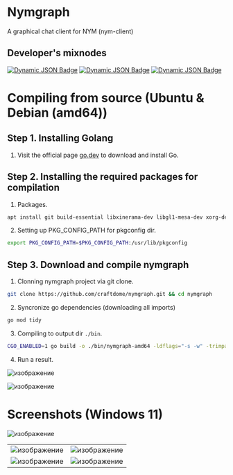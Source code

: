 # Nymgraph
A graphical chat client for NYM (nym-client)

## Developer's mixnodes

[![Dynamic JSON Badge](https://img.shields.io/badge/dynamic/json?url=https%3A%2F%2Fexplorer.nymtech.net%2Fapi%2Fv1%2Fmix-node%2F895&query=mix_node.identity_key&style=plastic&logo=numpy&logoColor=white&label=Advanced%20Engineering%201&color=%23136401&cacheSeconds=60&link=https%3A%2F%2Fexplorer.nymtech.net%2Fnetwork-components%2Fmixnode%2F895)](https://explorer.nymtech.net/network-components/mixnode/895)
[![Dynamic JSON Badge](https://img.shields.io/badge/dynamic/json?url=https%3A%2F%2Fexplorer.nymtech.net%2Fapi%2Fv1%2Fmix-node%2F895&query=stake_saturation&style=plastic&logo=myspace&logoColor=white&label=Stake&cacheSeconds=60&link=https%3A%2F%2Fexplorer.nymtech.net%2Fnetwork-components%2Fmixnode%2F895)](https://explorer.nymtech.net/network-components/mixnode/895)
[![Dynamic JSON Badge](https://img.shields.io/badge/dynamic/json?url=https%3A%2F%2Fexplorer.nymtech.net%2Fapi%2Fv1%2Fmix-node%2F895&query=mix_node.version&style=plastic&logo=git&logoColor=white&label=Version&cacheSeconds=60&link=https%3A%2F%2Fexplorer.nymtech.net%2Fnetwork-components%2Fmixnode%2F895)](https://explorer.nymtech.net/network-components/mixnode/895)

# Compiling from source (Ubuntu & Debian (amd64))
## Step 1. Installing Golang
1. Visit the official page [go.dev](https://go.dev/doc/install) to download and install Go.

## Step 2. Installing the required packages for compilation
1. Packages.
```bash
apt install git build-essential libxinerama-dev libgl1-mesa-dev xorg-dev libx11-dev pkg-config
```

2. Setting up PKG_CONFIG_PATH for pkgconfig dir.
```sh
export PKG_CONFIG_PATH=$PKG_CONFIG_PATH:/usr/lib/pkgconfig
```

## Step 3. Download and compile nymgraph

1. Clonning nymgraph project via git clone.
```sh
git clone https://github.com/craftdome/nymgraph.git && cd nymgraph
```

2. Syncronize go dependencies (downloading all imports)
```sh
go mod tidy
```

3. Compiling to output dir `./bin`.
```sh
CGO_ENABLED=1 go build -o ./bin/nymgraph-amd64 -ldflags="-s -w" -trimpath github.com/craftdome/nymgraph/cmd/app
```

4. Run a result.

![изображение](https://github.com/Tyz3/nymgraph/assets/21179689/2ce9e4f1-117f-4475-992f-e8d90f3bc7a1)

![изображение](https://github.com/Tyz3/nymgraph/assets/21179689/a0f9b6b3-fb9b-4ef3-b85c-c905b47fd725)


# Screenshots (Windows 11)

![изображение](https://github.com/Tyz3/nymgraph/assets/21179689/b36347f8-c673-4bec-a79b-32eed22b7115) 

|||
|---|---|
|![изображение](https://github.com/Tyz3/nymgraph/assets/21179689/2f7595c0-35c9-4817-909d-9c9099245f6d)|![изображение](https://github.com/Tyz3/nymgraph/assets/21179689/cc16fd7d-0edf-42b2-a943-7065796419fa)|
|![изображение](https://github.com/Tyz3/nymgraph/assets/21179689/501f5e6d-aa6c-4f14-9e19-f99c5f874477)|![изображение](https://github.com/Tyz3/nymgraph/assets/21179689/a60516b4-aa3d-477f-a24d-56fe648e55ed)|
